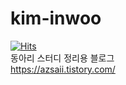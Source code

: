 # kim-inwoo
[![Hits](https://hits.seeyoufarm.com/api/count/incr/badge.svg?url=https%3A%2F%2Fgithub.com%2FAzsaii&count_bg=%2379C83D&title_bg=%23555555&icon=&icon_color=%23E7E7E7&title=hits&edge_flat=false)](https://hits.seeyoufarm.com) <br>
동아리 스터디 정리용 블로그<br>
https://azsaii.tistory.com/
